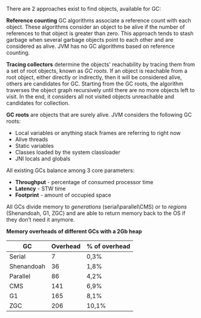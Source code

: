 There are 2 approaches exist to find objects, available for GC:

**Reference counting** GC algorithms associate a reference count with each object. These algorithms consider an object to be alive if the number of references to that object is greater than zero. This approach tends to stash garbage when several garbage objects point to each other and are considered as alive. JVM has no GC algorithms based on reference counting.

**Tracing collectors** determine the objects' reachability by tracing them from a set of root objects, known as *GC roots*. If an object is reachable from a root object, either directly or indirectly, then it will be considered alive, others are candidates for GC. Starting from the GC roots, the algorithm traverses the object graph recursively until there are no more objects left to visit. In the end, it considers all not visited objects unreachable and candidates for collection.

**GC roots** are objects that are surely alive. JVM considers the following GC roots:
- Local variables or anything stack frames are referring to right now
- Alive threads
- Static variables
- Classes loaded by the system classloader
- JNI locals and globals

All existing GCs balance among 3 core parameters:
- **Throughput** - percentage of consumed processor time
- **Latency** - STW time
- **Footprint** - amount of occupied space

All GCs divide memory to *generations* (serial\parallel\CMS) or to *regions* (Shenandoah, G1, ZGC) and are able to return memory back to the OS if they don’t need it anymore.

**Memory overheads of different GCs with a 2Gb heap**

| GC         | Overhead | % of overhead |
| ---------- | -------- | ------------- |
| Serial     | 7        | 0,3%          |
| Shenandoah | 36       | 1,8%          |
| Parallel   | 86       | 4,2%          |
| CMS        | 141      | 6,9%          |
| G1         | 165      | 8,1%          |
| ZGC        | 206      | 10,1%         |
